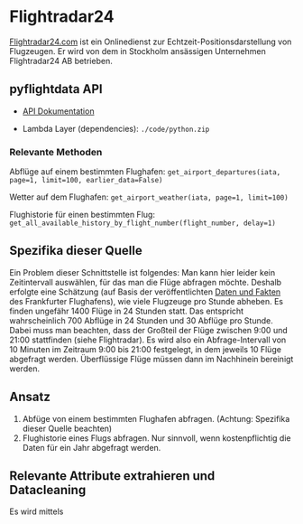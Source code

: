 # Flightradar24

[Flightradar24.com](https://www.flightradar24.com/) ist ein Onlinedienst zur Echtzeit-Positionsdarstellung von Flugzeugen. Er wird von dem in Stockholm ansässigen Unternehmen Flightradar24 AB betrieben.

## pyflightdata API

* [API Dokumentation](https://pyflightdata.readthedocs.io/en/latest/pyflightdata.html)

* Lambda Layer (dependencies): `./code/python.zip`

### Relevante Methoden

Abflüge auf einem bestimmten Flughafen: `get_airport_departures(iata, page=1, limit=100, earlier_data=False)`

Wetter auf dem Flughafen: `get_airport_weather(iata, page=1, limit=100)`

Flughistorie für einen bestimmten Flug: `get_all_available_history_by_flight_number(flight_number, delay=1)`

## Spezifika dieser Quelle

Ein Problem dieser Schnittstelle ist folgendes: Man kann hier leider kein Zeitintervall auswählen, für das man die Flüge abfragen möchte. Deshalb erfolgte eine Schätzung (auf Basis der veröffentlichten [Daten und Fakten](https://www.fraport.com/de/konzern/ueber-uns/zahlen--daten-und-fakten1.html) des Frankfurter Flughafens), wie viele Flugzeuge pro Stunde abheben. Es finden ungefähr 1400 Flüge in 24 Stunden statt. Das entspricht wahrscheinlich 700 Abflüge in 24 Stunden und 30 Abflüge pro Stunde. Dabei muss man beachten, dass der Großteil der Flüge zwischen 9:00 und 21:00 stattfinden (siehe Flightradar). Es wird also ein Abfrage-Intervall von 10 Minuten im Zeitraum 9:00 bis 21:00 festgelegt, in dem jeweils 10 Flüge abgefragt werden. Überflüssige Flüge müssen dann im Nachhinein bereinigt werden.

## Ansatz

1) Abfüge von einem bestimmten Flughafen abfragen. (Achtung: Spezifika dieser Quelle beachten)
2) Flughistorie eines Flugs abfragen. Nur sinnvoll, wenn kostenpflichtig die Daten für ein Jahr abgefragt werden.

## Relevante Attribute extrahieren und Datacleaning

Es wird mittels 
